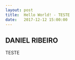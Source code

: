 ```yaml
---
layout: post
title:  Hello World! - TESTE
date:   2017-12-12 15:00:00
---
```

<h2>DANIEL RIBEIRO</h2>
<p>TESTE</p>

